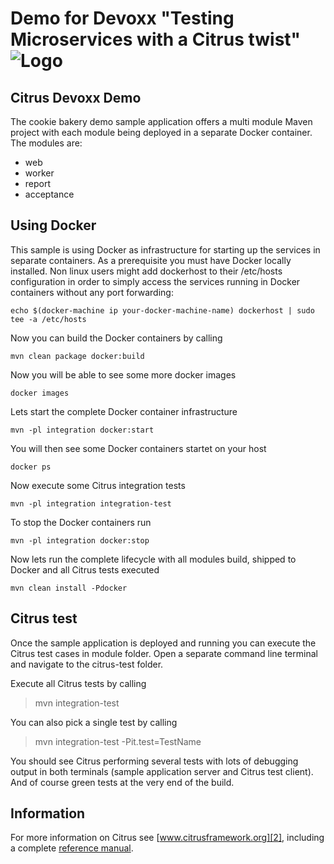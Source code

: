 Demo for Devoxx "Testing Microservices with a Citrus twist" ![Logo][1]
==============

Citrus Devoxx Demo
---------

The cookie bakery demo sample application offers a multi module Maven project with each module being deployed in a separate
Docker container. The modules are:

* web
* worker
* report
* acceptance

Using Docker
---------

This sample is using Docker as infrastructure for starting up the services in separate containers. As a prerequisite you must
have Docker locally installed. Non linux users might add dockerhost to their /etc/hosts configuration in order to simply access the
services running in Docker containers without any port forwarding:

```
echo $(docker-machine ip your-docker-machine-name) dockerhost | sudo tee -a /etc/hosts
```

Now you can build the Docker containers by calling

```
mvn clean package docker:build
```

Now you will be able to see some more docker images

```
docker images
```

Lets start the complete Docker container infrastructure

```
mvn -pl integration docker:start
```

You will then see some Docker containers startet on your host

```
docker ps
```

Now execute some Citrus integration tests

```
mvn -pl integration integration-test
```

To stop the Docker containers run

```
mvn -pl integration docker:stop
```

Now lets run the complete lifecycle with all modules build, shipped to Docker and all Citrus tests executed

```
mvn clean install -Pdocker
```

Citrus test
---------

Once the sample application is deployed and running you can execute the Citrus test cases in module folder.
Open a separate command line terminal and navigate to the citrus-test folder.

Execute all Citrus tests by calling

> mvn integration-test

You can also pick a single test by calling

> mvn integration-test -Pit.test=TestName

You should see Citrus performing several tests with lots of debugging output in both terminals (sample application server
and Citrus test client). And of course green tests at the very end of the build.

Information
---------

For more information on Citrus see [www.citrusframework.org][2], including
a complete [reference manual][3].

 [1]: http://www.citrusframework.org/images/brand_logo.png "Citrus"
 [2]: http://www.citrusframework.org
 [3]: http://www.citrusframework.org/reference/html/